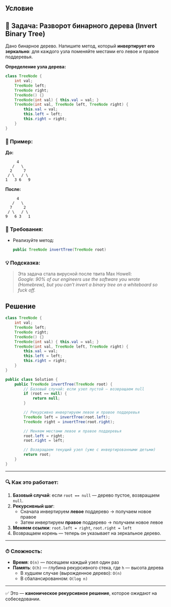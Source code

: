 ## Условие

## 🧩 **Задача: Разворот бинарного дерева (Invert Binary Tree)**

Дано бинарное дерево. Напишите метод, который **инвертирует его зеркально**: для каждого узла поменяйте местами его левое и правое поддеревья.

**Определение узла дерева:**

```java
class TreeNode {
    int val;
    TreeNode left;
    TreeNode right;
    TreeNode() {}
    TreeNode(int val) { this.val = val; }
    TreeNode(int val, TreeNode left, TreeNode right) {
        this.val = val;
        this.left = left;
        this.right = right;
    }
}
```

### 🧪 Пример:

**До:**
```
     4
   /   \
  2     7
 / \   / \
1   3 6   9
```

**После:**
```
     4
   /   \
  7     2
 / \   / \
9   6 3   1
```

### 📌 Требования:
- Реализуйте метод:  
  ```java
  public TreeNode invertTree(TreeNode root)
  ```

### 💡 Подсказка:
> Эта задача стала вирусной после твита Max Howell:  
> *Google: 90% of our engineers use the software you wrote (Homebrew), but you can’t invert a binary tree on a whiteboard so fuck off.*


## Решение

```java
class TreeNode {
    int val;
    TreeNode left;
    TreeNode right;
    TreeNode() {}
    TreeNode(int val) { this.val = val; }
    TreeNode(int val, TreeNode left, TreeNode right) {
        this.val = val;
        this.left = left;
        this.right = right;
    }
}

public class Solution {
    public TreeNode invertTree(TreeNode root) {
        // Базовый случай: если узел пустой — возвращаем null
        if (root == null) {
            return null;
        }

        // Рекурсивно инвертируем левое и правое поддеревья
        TreeNode left = invertTree(root.left);
        TreeNode right = invertTree(root.right);

        // Меняем местами левое и правое поддеревья
        root.left = right;
        root.right = left;

        // Возвращаем текущий узел (уже с инвертированными детьми)
        return root;
    }
}
```

---

### 🔍 Как это работает:

1. **Базовый случай**: если `root == null` — дерево пустое, возвращаем `null`.
2. **Рекурсивный шаг**:
   - Сначала инвертируем **левое** поддерево → получаем новое правое
   - Затем инвертируем **правое** поддерево → получаем новое левое
3. **Меняем ссылки**: `root.left = right`, `root.right = left`
4. Возвращаем корень — теперь он указывает на зеркальное дерево.

---

### ⏱ Сложность:

- **Время**: `O(n)` — посещаем каждый узел один раз  
- **Память**: `O(h)` — глубина рекурсивного стека, где `h` — высота дерева  
  - В худшем случае (вырожденное дерево): `O(n)`  
  - В сбалансированном: `O(log n)`

---

✅ Это — **каноническое рекурсивное решение**, которое ожидают на собеседовании.
